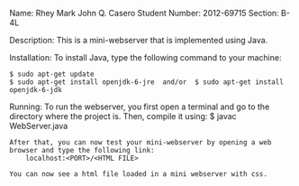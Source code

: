 Name: Rhey Mark John Q. Casero
Student Number: 2012-69715
Section: B-4L

Description:
	This is a mini-webserver that is implemented using Java.
	
Installation:
	To install Java, type the following command to your machine:
	
	$ sudo apt-get update
	$ sudo apt-get install openjdk-6-jre  and/or  $ sudo apt-get install openjdk-6-jdk
	
Running:
	To run the webserver, you first open a terminal and go to the directory where the project is. Then, compile it using:
		$ javac WebServer.java
	
	After that, you can now test your mini-webserver by opening a web browser and type the following link:
		localhost:<PORT>/<HTML FILE>
		
	You can now see a html file loaded in a mini webserver with css.